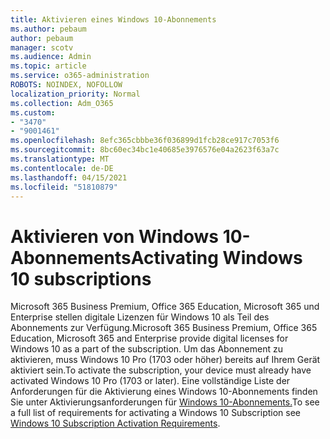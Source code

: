 ```yaml
---
title: Aktivieren eines Windows 10-Abonnements
ms.author: pebaum
author: pebaum
manager: scotv
ms.audience: Admin
ms.topic: article
ms.service: o365-administration
ROBOTS: NOINDEX, NOFOLLOW
localization_priority: Normal
ms.collection: Adm_O365
ms.custom:
- "3470"
- "9001461"
ms.openlocfilehash: 8efc365cbbbe36f036899d1fcb28ce917c7053f6
ms.sourcegitcommit: 8bc60ec34bc1e40685e3976576e04a2623f63a7c
ms.translationtype: MT
ms.contentlocale: de-DE
ms.lasthandoff: 04/15/2021
ms.locfileid: "51810879"
---
```

# <a name="activating-windows-10-subscriptions"></a><span data-ttu-id="77dc9-102">Aktivieren von Windows 10-Abonnements</span><span class="sxs-lookup"><span data-stu-id="77dc9-102">Activating Windows 10 subscriptions</span></span>

<span data-ttu-id="77dc9-103">Microsoft 365 Business Premium, Office 365 Education, Microsoft 365 und Enterprise stellen digitale Lizenzen für Windows 10 als Teil des Abonnements zur Verfügung.</span><span class="sxs-lookup"><span data-stu-id="77dc9-103">Microsoft 365 Business Premium, Office 365 Education, Microsoft 365 and Enterprise provide digital licenses for Windows 10 as a part of the subscription.</span></span> <span data-ttu-id="77dc9-104">Um das Abonnement zu aktivieren, muss Windows 10 Pro (1703 oder höher) bereits auf Ihrem Gerät aktiviert sein.</span><span class="sxs-lookup"><span data-stu-id="77dc9-104">To activate the subscription, your device must already have activated Windows 10 Pro (1703 or later).</span></span> <span data-ttu-id="77dc9-105">Eine vollständige Liste der Anforderungen für die Aktivierung eines Windows 10-Abonnements finden Sie unter Aktivierungsanforderungen für [Windows 10-Abonnements.](https://docs.microsoft.com/windows/deployment/windows-10-subscription-activation#requirements)</span><span class="sxs-lookup"><span data-stu-id="77dc9-105">To see a full list of requirements for activating a Windows 10 Subscription see [Windows 10 Subscription Activation Requirements](https://docs.microsoft.com/windows/deployment/windows-10-subscription-activation#requirements).</span></span>

